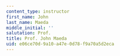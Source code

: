 ```yaml
---
content_type: instructor
first_name: John
last_name: Maeda
middle_initial: ''
salutation: Prof.
title: Prof. John Maeda
uid: e06ce70d-9a10-a47e-0d78-f9a70a5d2eca
---
```

